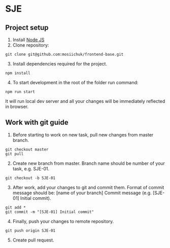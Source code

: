 # SJE
## Project setup
1. Install [Node JS](https://nodejs.org/uk/)
2. Clone repository: 
```
git clone git@github.com:mosiichuk/frontend-base.git
```
3. Install dependencies required for the project.
```
npm install
```
4. To start development in the root of the folder run command:
```
npm run start
```
It will run local dev server and all your changes will be immediately reflected in browser.

## Work with git guide
1. Before starting to work on new task, pull new changes from master branch.
```
git checkout master
git pull
```
2. Create new branch from master. Branch name should be number of your task, e.g. SJE-01.
```
git checkout -b SJE-01
```
3. After work, add your changes to git and commit them. Format of commit message should be: [name of your branch] Commit message (e.g. [SJE-01] Initial commit).
```
git add *
git commit -m "[SJE-01] Initial commit"
```
4. Finally, push your changes to remote repository.
```
git push origin SJE-01
```
5. Create pull request.
